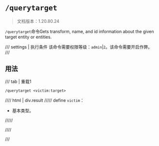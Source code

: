 # `/querytarget`

> 文档版本：1.20.80.24

`/querytarget`命令Gets transform, name, and id information about the given target entity or entities.

/// settings | 执行条件
该命令需要权限等级：`admin`|`2`。该命令需要开启作弊。
///

## 用法

/// tab | 重载1
```mcfunction
/querytarget <victim:target>
```

//// html | div.result
///// define
`victim`：<!-- md:samp target -->

- 基本类型。


/////

////

///
